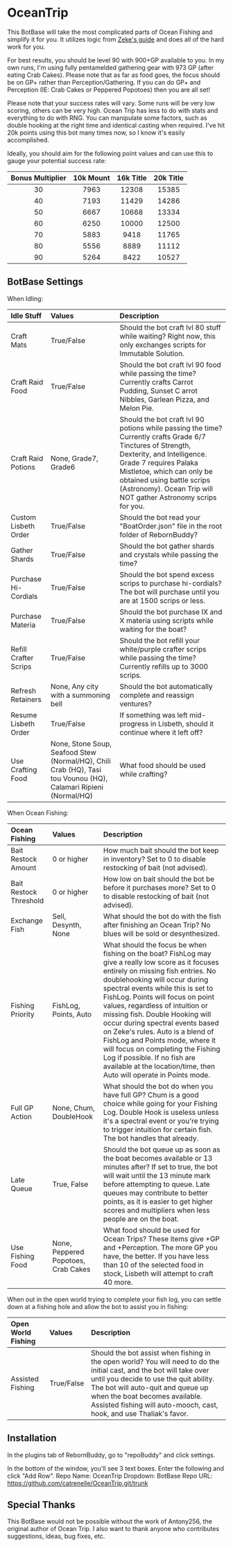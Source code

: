 
# OceanTrip

This BotBase will take the most complicated parts of Ocean Fishing and simplify it for you. It utilizes logic from [Zeke's guide](https://docs.google.com/spreadsheets/d/17A_IIlSO0wWmn8I3-mrH6JRok0ZIxiNFaDH2MhN63cI/edit#gid=1411459855) and does all of the hard work for you.

For best results, you should be level 90 with 900+GP available to you. In my own runs, I'm using fully pentamelded gathering gear with 973 GP (after eating Crab Cakes). Please note that as far as food goes, the focus should be on GP+ rather than Perception/Gathering. If you can do GP+ and Perception (IE: Crab Cakes or Peppered Popotoes) then you are all set!

Please note that your success rates will vary. Some runs will be very low scoring, others can be very high. Ocean Trip has less to do with stats and everything to do with RNG. You can manipulate some factors, such as double hooking at the right time and identical casting when required. I've hit 20k points using this bot many times now, so I know it's easily accomplished.

Ideally, you should aim for the following point values and can use this to gauge your potential success rate:


| Bonus Multiplier | 10k Mount | 16k Title | 20k Title |
| :--------------: | :-------: | :-------: | :-------: |
| 30 | 7963 | 12308 | 15385 |
| 40 | 7193 | 11429 | 14286 |
| 50 | 6667 | 10668 | 13334 |
| 60 | 6250 | 10000 | 12500 |
| 70 | 5883 | 9418 | 11765 |
| 80 | 5556 | 8889 | 11112 |
| 90 | 5264 | 8422 | 10527 |

## BotBase Settings
When Idling:

| Idle Stuff | Values | Description|
| :--- | :--- | :--- |
| Craft Mats | True/False | Should the bot craft lvl 80 stuff while waiting? Right now, this only exchanges scripts for Immutable Solution.
| Craft Raid Food | True/False | Should the bot craft lvl 90 food while passing the time? Currently crafts Carrot Pudding, Sunset C arrot Nibbles, Garlean Pizza, and Melon Pie. |
| Craft Raid Potions | None, Grade7, Grade6 | Should the bot craft lvl 90 potions while passing the time? Currently crafts Grade 6/7 Tinctures of Strength, Dexterity, and Intelligence. Grade 7 requires Palaka Mistletoe, which can only be obtained using battle scrips (Astronomy). Ocean Trip will NOT gather Astronomy scrips for you. | 
| Custom Lisbeth Order | True/False | Should the bot read your "BoatOrder.json" file in the root folder of RebornBuddy? |
| Gather Shards | True/False | Should the bot gather shards and crystals while passing the time? |
| Purchase Hi-Cordials | True/False | Should the bot spend excess scrips to purchase hi-cordials? The bot will purchase until you are at 1500 scrips or less. |
| Purchase Materia | True/False | Should the bot purchase IX and X materia using scripts while waiting for the boat? |
| Refill Crafter Scrips | True/False | Should the bot refill your white/purple crafter scrips while passing the time? Currently refills up to 3000 scrips. |
| Refresh Retainers| None, Any city with a summoning bell | Should the bot automatically complete and reassign ventures? |
| Resume Lisbeth Order | True/False | If something was left mid-progress in Lisbeth, should it continue where it left off? |
| Use Crafting Food | None, Stone Soup, Seafood Stew (Normal/HQ), Chili Crab (HQ), Tasi tou Vounou (HQ), Calamari Ripieni (Normal/HQ) | What food should be used while crafting? |

When Ocean Fishing:

| Ocean Fishing | Values | Description |
| :--- | :--- | :--- |
| Bait Restock Amount | 0 or higher | How much bait should the bot keep in inventory? Set to 0 to disable restocking of bait (not advised). |
| Bait Restock Threshold | 0 or higher | How low on bait should the bot be before it purchases more? Set to 0 to disable restocking of bait (not advised). |
| Exchange Fish | Sell, Desynth, None | What should the bot do with the fish after finishing an Ocean Trip? No blues will be sold or desynthesized. |
| Fishing Priority | FishLog, Points, Auto | What should the focus be when fishing on the boat? FishLog may give a really low score as it focuses entirely on missing fish entries. No doublehooking will occur during spectral events while this is set to FishLog. Points will focus on point values, regardless of intuition or missing fish. Double Hooking will occur during spectral events based on Zeke's rules. Auto is a blend of FishLog and Points mode, where it will focus on completing the Fishing Log if possible. If no fish are available at the location/time, then Auto will operate in Points mode. |
| Full GP Action | None, Chum, DoubleHook | What should the bot do when you have full GP? Chum is a good choice while going for your Fishing Log. Double Hook is useless unless it's a spectral event or you're trying to trigger intuition for certain fish. The bot handles that already. | 
| Late Queue | True, False | Should the bot queue up as soon as the boat becomes available or 13 minutes after? If set to true, the bot will wait until the 13 minute mark before attempting to queue. Late queues may contribute to better points, as it is easier to get higher scores and multipliers when less people are on the boat. |
| Use Fishing Food | None, Peppered Popotoes, Crab Cakes | What food should be used for Ocean Trips? These items give +GP and +Perception. The more GP you have, the better.  If you have less than 10 of the selected food in stock, Lisbeth will attempt to craft 40 more. |

When out in the open world trying to complete your fish log, you can settle down at a fishing hole and allow the bot to assist you in fishing:

| Open World Fishing | Values | Description |
| :--- | :--- | :--- |
| Assisted Fishing | True/False | Should the bot assist when fishing in the open world? You will need to do the initial cast, and the bot will take over until you decide to use the quit ability. The bot will auto-quit and queue up when the boat becomes available. Assisted fishing will auto-mooch, cast, hook, and use Thaliak's favor. |


## Installation

In the plugins tab of RebornBuddy, go to "repoBuddy" and click settings.

In the bottom of the window, you'll see 3 text boxes. Enter the following and click "Add Row".
Repo Name: OceanTrip
Dropdown:  BotBase
Repo URL:  https://github.com/catrenelle/OceanTrip.git/trunk

## Special Thanks

This BotBase would not be possible without the work of Antony256, the original author of Ocean Trip. I also want to thank anyone who contributes suggestions, ideas, bug fixes, etc.
